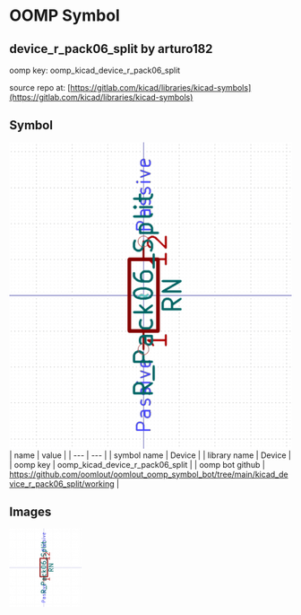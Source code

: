 # OOMP Symbol  
## device_r_pack06_split  by arturo182  
  
oomp key: oomp_kicad_device_r_pack06_split  
  
source repo at: [https://gitlab.com/kicad/libraries/kicad-symbols](https://gitlab.com/kicad/libraries/kicad-symbols)  
## Symbol  
  
[![working.png](working_600.png)](working.png)  
| name | value | 
| --- | --- | 
| symbol name | Device | 
| library name | Device | 
| oomp key | oomp_kicad_device_r_pack06_split | 
| oomp bot github | https://github.com/oomlout/oomlout_oomp_symbol_bot/tree/main/kicad_device_r_pack06_split/working | 
## Images  
  
[![working.png](working_140.png)](working.png)  

